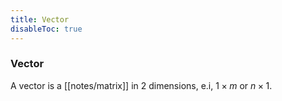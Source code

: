 ```yaml
---
title: Vector
disableToc: true
---
```


### Vector
A vector is a [[notes/matrix]]  in 2 dimensions, e.i, $1\times m$ or $n \times1$.
